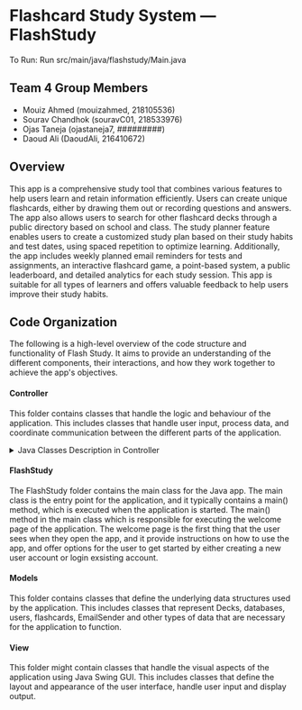 # Flashcard Study System — FlashStudy

To Run: Run src/main/java/flashstudy/Main.java

## Team 4 Group Members

- Mouiz Ahmed (mouizahmed, 218105536)
- Sourav Chandhok (souravC01, 218533976)
- Ojas Taneja (ojastaneja7, #########)
- Daoud Ali (DaoudAli, 216410672)

## Overview
This app is a comprehensive study tool that combines various features to help users learn and retain information efficiently. Users can create unique flashcards, either by drawing them out or recording questions and answers. The app also allows users to search for other flashcard decks through a public directory based on school and class. The study planner feature enables users to create a customized study plan based on their study habits and test dates, using spaced repetition to optimize learning. Additionally, the app includes weekly planned email reminders for tests and assignments, an interactive flashcard game, a point-based system, a public leaderboard, and detailed analytics for each study session. This app is suitable for all types of learners and offers valuable feedback to help users improve their study habits.

## Code Organization
The following is a high-level overview of the code structure and functionality of Flash Study. It aims to provide an understanding of the different components, their interactions, and how they work together to achieve the app's objectives.

#### Controller
This folder contains classes that handle the logic and behaviour of the application. This includes classes that handle user input, process data, and coordinate communication between the different parts of the application.

<details>
<summary>Java Classes Description in Controller</summary>

#### Controller

* The Controller class includes a constructor that initializes two objects, userDatabase and deckDatabase, which are instances of UserList and DeckList classes respectively.

* The createNewUser method is used to add a new user to the application. It takes in four parameters - username, email, password, and confirmPassword - and attempts to add a new user to the userDatabase. If the user is successfully added, the method returns true, otherwise it returns false.

* The createNewUser method also includes error handling for NoSuchAlgorithmException and InvalidKeySpecException. These are exceptions that may occur when encrypting the password using hashing functions.

* The Controller class appears to work independently of a MySQL connection, suggesting that it may store and manage user data within the application itself, without the need for an external database.
</details> 

#### FlashStudy
The FlashStudy folder contains the main class for the Java app. The main class is the entry point for the application, and it typically contains a main() method, which is executed when the application is started.
The main() method in the main class which is responsible for executing the welcome page of the application. The welcome page is the first thing that the user sees when they open the app, and it provide instructions on how to use the app, and offer options for the user to get started by either creating a new user account or login exsisting account.
####  Models 
This folder contains classes that define the underlying data structures used by the application. This includes classes that represent Decks, databases, users, flashcards, EmailSender and other types of data that are necessary for the application to function.
####  View
This folder might contain classes that handle the visual aspects of the application using Java Swing GUI. This includes classes that define the layout and appearance of the user interface, handle user input and display output.




